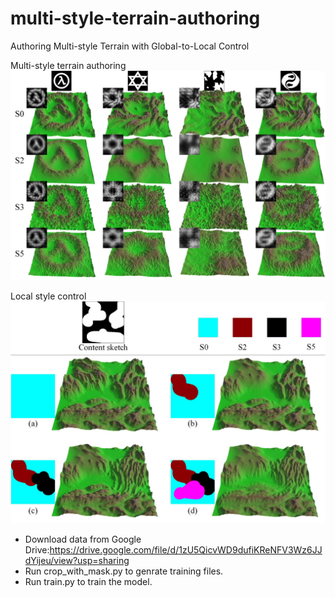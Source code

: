 # multi-style-terrain-authoring

Authoring Multi-style Terrain with Global-to-Local Control

Multi-style terrain authoring
![terrain](images/r1.jpg "Generated Terrain")

Local style control
![terrain](images/r2.jpg "Generated Terrain")

- Download data from Google Drive:https://drive.google.com/file/d/1zU5QicvWD9dufiKReNFV3Wz6JJdYijeu/view?usp=sharing
- Run crop_with_mask.py to genrate training files.
- Run train.py to train the model.

